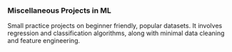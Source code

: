 ### Miscellaneous Projects in ML
Small practice projects on beginner friendly, popular datasets. It involves regression and classification algorithms, along with minimal data cleaning and feature engineering.
